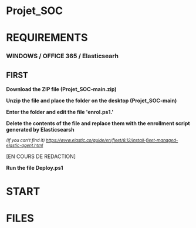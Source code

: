 # Projet_SOC
# REQUIREMENTS 
### WINDOWS / OFFICE 365 / Elasticsearh

## FIRST
**Download the ZIP file (Projet_SOC-main.zip)** 

**Unzip the file and place the folder on the desktop (Projet_SOC-main)**

**Enter the folder and edit the file 'enrol.ps1.'**

**Delete the contents of the file and replace them with the enrollment script generated by Elasticsearsh**

<sub>_(If you can't find it)_ _https://www.elastic.co/guide/en/fleet/8.12/install-fleet-managed-elastic-agent.html_


[EN COURS DE REDACTION]


**Run the file Deploy.ps1**


# START




# FILES





